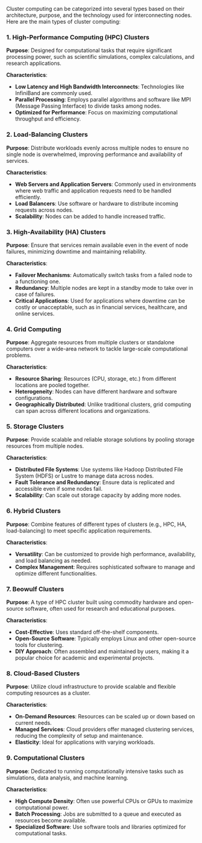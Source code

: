 Cluster computing can be categorized into several types based on their architecture, purpose, and the technology used for interconnecting nodes. Here are the main types of cluster computing:

### 1. High-Performance Computing (HPC) Clusters

**Purpose**: Designed for computational tasks that require significant processing power, such as scientific simulations, complex calculations, and research applications.

**Characteristics**:
- **Low Latency and High Bandwidth Interconnects**: Technologies like InfiniBand are commonly used.
- **Parallel Processing**: Employs parallel algorithms and software like MPI (Message Passing Interface) to divide tasks among nodes.
- **Optimized for Performance**: Focus on maximizing computational throughput and efficiency.

### 2. Load-Balancing Clusters

**Purpose**: Distribute workloads evenly across multiple nodes to ensure no single node is overwhelmed, improving performance and availability of services.

**Characteristics**:
- **Web Servers and Application Servers**: Commonly used in environments where web traffic and application requests need to be handled efficiently.
- **Load Balancers**: Use software or hardware to distribute incoming requests across nodes.
- **Scalability**: Nodes can be added to handle increased traffic.

### 3. High-Availability (HA) Clusters

**Purpose**: Ensure that services remain available even in the event of node failures, minimizing downtime and maintaining reliability.

**Characteristics**:
- **Failover Mechanisms**: Automatically switch tasks from a failed node to a functioning one.
- **Redundancy**: Multiple nodes are kept in a standby mode to take over in case of failures.
- **Critical Applications**: Used for applications where downtime can be costly or unacceptable, such as in financial services, healthcare, and online services.

### 4. Grid Computing

**Purpose**: Aggregate resources from multiple clusters or standalone computers over a wide-area network to tackle large-scale computational problems.

**Characteristics**:
- **Resource Sharing**: Resources (CPU, storage, etc.) from different locations are pooled together.
- **Heterogeneity**: Nodes can have different hardware and software configurations.
- **Geographically Distributed**: Unlike traditional clusters, grid computing can span across different locations and organizations.

### 5. Storage Clusters

**Purpose**: Provide scalable and reliable storage solutions by pooling storage resources from multiple nodes.

**Characteristics**:
- **Distributed File Systems**: Use systems like Hadoop Distributed File System (HDFS) or Lustre to manage data across nodes.
- **Fault Tolerance and Redundancy**: Ensure data is replicated and accessible even if some nodes fail.
- **Scalability**: Can scale out storage capacity by adding more nodes.

### 6. Hybrid Clusters

**Purpose**: Combine features of different types of clusters (e.g., HPC, HA, load-balancing) to meet specific application requirements.

**Characteristics**:
- **Versatility**: Can be customized to provide high performance, availability, and load balancing as needed.
- **Complex Management**: Requires sophisticated software to manage and optimize different functionalities.

### 7. Beowulf Clusters

**Purpose**: A type of HPC cluster built using commodity hardware and open-source software, often used for research and educational purposes.

**Characteristics**:
- **Cost-Effective**: Uses standard off-the-shelf components.
- **Open-Source Software**: Typically employs Linux and other open-source tools for clustering.
- **DIY Approach**: Often assembled and maintained by users, making it a popular choice for academic and experimental projects.

### 8. Cloud-Based Clusters

**Purpose**: Utilize cloud infrastructure to provide scalable and flexible computing resources as a cluster.

**Characteristics**:
- **On-Demand Resources**: Resources can be scaled up or down based on current needs.
- **Managed Services**: Cloud providers offer managed clustering services, reducing the complexity of setup and maintenance.
- **Elasticity**: Ideal for applications with varying workloads.

### 9. Computational Clusters

**Purpose**: Dedicated to running computationally intensive tasks such as simulations, data analysis, and machine learning.

**Characteristics**:
- **High Compute Density**: Often use powerful CPUs or GPUs to maximize computational power.
- **Batch Processing**: Jobs are submitted to a queue and executed as resources become available.
- **Specialized Software**: Use software tools and libraries optimized for computational tasks.